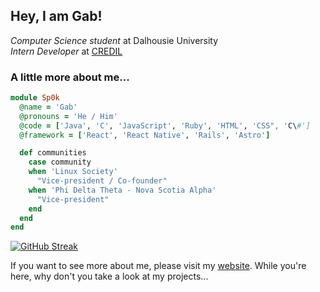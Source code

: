 <h2>Hey, I am Gab!</h2>
<p><em>Computer Science student</em> at Dalhousie University<br><em>Intern Developer</em> at <a href="https://credil.org/">CREDIL</a></p>

### A little more about me...
```ruby
module Sp0k
  @name = 'Gab'
  @pronouns = 'He / Him'
  @code = ['Java', 'C', 'JavaScript', 'Ruby', 'HTML', 'CSS", 'C\#']
  @framework = ['React', 'React Native', 'Rails', 'Astro']

  def communities
    case community
    when 'Linux Society'
      "Vice-president / Co-founder"
    when 'Phi Delta Theta - Nova Scotia Alpha'
      "Vice-president"
    end
  end
end
```
[![GitHub Streak](https://streak-stats.demolab.com?user=Sp0k&theme=tokyonight&hide_border=true&exclude_days=Sun%2CSat&card_width=800&card_height=200)](https://git.io/streak-stats)

If you want to see more about me, please visit my [website]('https://gabsavard.com'). While you're here, why don't you take a look at my projects...
